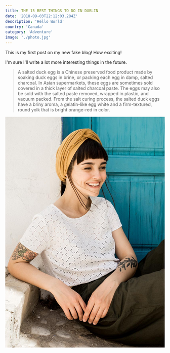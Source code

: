 ```yaml
---
title: THE 15 BEST THINGS TO DO IN DUBLIN
date: '2018-09-03T22:12:03.284Z'
description: 'Hello World'
country: 'Canada'
category: 'Adventure'
image: './photo.jpg'
---
```


This is my first post on my new fake blog! How exciting!

I'm sure I'll write a lot more interesting things in the future.

> A salted duck egg is a Chinese preserved food product made by soaking duck
> eggs in brine, or packing each egg in damp, salted charcoal. In Asian
> supermarkets, these eggs are sometimes sold covered in a thick layer of salted
> charcoal paste. The eggs may also be sold with the salted paste removed,
> wrapped in plastic, and vacuum packed. From the salt curing process, the
> salted duck eggs have a briny aroma, a gelatin-like egg white and a
> firm-textured, round yolk that is bright orange-red in color.

![Photo](./photo.jpg)
